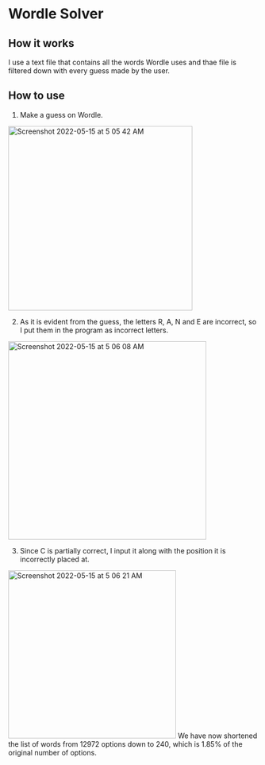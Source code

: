 # Wordle Solver

## How it works
I use a text file that contains all the words Wordle uses and thae file is filtered down with every guess made by the user. 

## How to use
1. Make a guess on Wordle.
<img width="371" alt="Screenshot 2022-05-15 at 5 05 42 AM" src="https://user-images.githubusercontent.com/64619851/168452026-95e54b74-932c-41be-a160-824ed7740a55.png">

2. As it is evident from the guess, the letters R, A, N and E are incorrect, so I put them in the program as incorrect letters.
<img width="399" alt="Screenshot 2022-05-15 at 5 06 08 AM" src="https://user-images.githubusercontent.com/64619851/168452040-793de207-aad4-4394-84c7-be4fa42fa8b1.png">

3. Since C is partially correct, I input it along with the position it is incorrectly placed at.
<img width="338" alt="Screenshot 2022-05-15 at 5 06 21 AM" src="https://user-images.githubusercontent.com/64619851/168452060-c66e0bdd-460b-486c-8f0e-2dd913725975.png">
We have now shortened the list of words from 12972 options down to 240, which is 1.85% of the original number of options.
